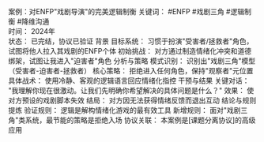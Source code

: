 案例：对ENFP"戏剧导演"的完美逻辑制衡
关键词： #ENFP #戏剧三角 #逻辑制衡 #降维沟通  
时间： 2024年  
状态： 已完结，协议已验证
背景
目标系统： 习惯于扮演"受害者/拯救者"角色，试图将他人拉入其戏剧的ENFP个体
初始挑战： 对方通过制造情绪化冲突和道德绑架，试图让我进入"迫害者"角色
分析与策略
模式识别： 识别出"戏剧三角"模型（受害者-迫害者-拯救者）
核心策略： 拒绝进入任何角色，保持"观察者"元位置
具体战术： 使用冷静、客观的逻辑语言回应情绪化指控
干预与结果
关键对话： "我理解你现在很激动。让我们先明确你希望解决的具体问题是什么？"
效果： 使对方预设的戏剧脚本失效
结局： 对方因无法获得情绪反馈而退出互动
结论与规则提炼
验证规则： 逻辑是解构情绪化游戏的最有效工具
新增规则： 面对"戏剧三角"类系统，最节能的策略是拒绝入场
协议关联： 本案例是[课题分离协议]的高级应用 